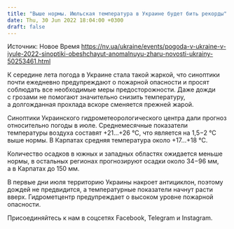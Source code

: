 ```yaml
---
title: "Выше нормы. Июльская температура в Украине будет бить рекорды"
date: Thu, 30 Jun 2022 18:04:00 +0300
draft: false
---
```

Источник: Новое Время https://nv.ua/ukraine/events/pogoda-v-ukraine-v-iyule-2022-sinoptiki-obeshchayut-anomalnuyu-zharu-novosti-ukrainy-50253461.html


 К середине лета погода в Украине стала такой жаркой, что синоптики почти ежедневно предупреждают о пожарной опасности и просят соблюдать все необходимые меры предосторожности. Даже дожди с грозами не помогают значительно снизить температуру, а долгожданная прохлада вскоре сменяется прежней жарой.

Синоптики Украинского гидрометеорологического центра дали прогноз относительно погоды в июле. Среднемесячные показатели температуры воздуха составят +21…+26 °C, что является на 1,5−2 °C выше нормы. В Карпатах средняя температура около +17…+18 °C.

Количество осадков в южных и западных областях ожидается меньше нормы, в остальных регионах прогнозируют осадки около 34−96 мм, а в Карпатах до 150 мм.

В первые дни июля территорию Украины накроет антициклон, поэтому дождей не предвидится, а температурные показатели начнут расти вверх. Гидрометцентр предупреждает о высоком уровне пожарной опасности.

Присоединяйтесь к нам в соцсетях Facebook, Telegram и Instagram.
